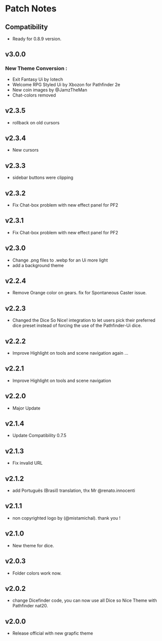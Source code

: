 # Patch Notes

## Compatibility
- Ready for 0.8.9 version.

## v3.0.0
### New Theme Conversion : 
- Exit Fantasy Ui by Iotech
- Welcome RPG Styled Ui by Xbozon for Pathfinder 2e
- New coin images by @JamzTheMan
- Chat-colors removed

## v2.3.5
- rollback on old cursors

## v2.3.4
- New cursors

## v2.3.3
- sidebar buttons were clipping

## v2.3.2
- Fix Chat-box problem with new effect panel for PF2

## v2.3.1
- Fix Chat-box problem with new effect panel for PF2

## v2.3.0
- Change .png files to .webp for an Ui more light
- add a background theme

## v2.2.4
- Remove Orange color on gears. fix for Spontaneous Caster issue.

## v2.2.3
- Changed the Dice So Nice! integration to let users pick their preferred dice preset instead of forcing the use of the Pathfinder-Ui dice.

## v2.2.2
- Improve Highlight on tools and scene navigation again ...

## v2.2.1
- Improve Highlight on tools and scene navigation
## v2.2.0
- Major Update

## v2.1.4
- Update Compatibility 0.7.5

## v2.1.3
- Fix invalid URL

## v2.1.2
- add Português (Brasil) translation, thx Mr @renato.innocenti

## v2.1.1
- non copyrighted logo by (@mistamichal). thank you ! 
## v2.1.0
- New theme for dice.

## v2.0.3
- Folder colors work now.

## v2.0.2
- change Dicefinder code, you can now use all Dice so Nice Theme with Pathfinder nat20.

## v2.0.0
- Release official with new grapfic theme
